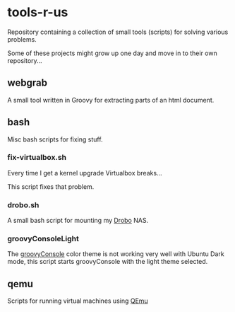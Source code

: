 # tools-r-us

Repository containing a collection of small tools (scripts) for solving various problems.

Some of these projects might grow up one day and move in to their own repository...

## webgrab

A small tool written in Groovy for extracting parts of an html document.

## bash

Misc bash scripts for fixing stuff.

### fix-virtualbox.sh

Every time I get a kernel upgrade Virtualbox breaks...

This script fixes that problem.

### drobo.sh

A small bash script for mounting my [Drobo](https://en.wikipedia.org/wiki/Drobo) NAS.

### groovyConsoleLight

The [groovyConsole](https://groovy-lang.org/groovyconsole.html) color theme is
not working very well with Ubuntu Dark mode, this script starts groovyConsole
with the light theme selected.

## qemu

Scripts for running virtual machines using [QEmu](https://www.qemu.org/)
